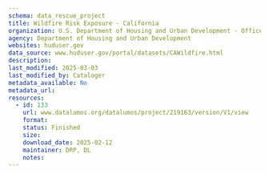 ```yaml
---
schema: data_rescue_project 
title: Wildfire Risk Exposure - California
organization: U.S. Department of Housing and Urban Development - Office of Policy Development and Research
agency: Department of Housing and Urban Development
websites: huduser.gov
data_source: www.huduser.gov/portal/datasets/CAWildfire.html
description: 
last_modified: 2025-03-03
last_modified_by: Cataloger
metadata_available: No
metadata_url: 
resources:
  - id: 133
    url: www.datalumos.org/datalumos/project/219163/version/V1/view
    format: 
    status: Finished
    size: 
    download_date: 2025-02-12
    maintainer: DRP, DL
    notes: 
---
```

